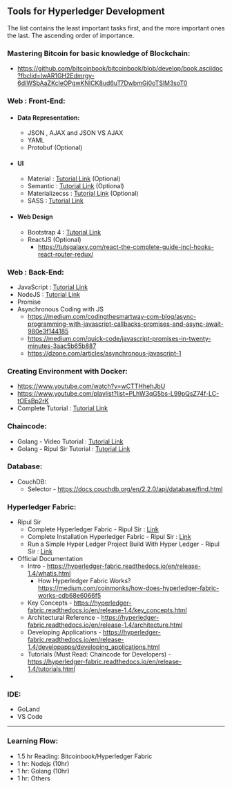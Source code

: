 ## Tools for Hyperledger Development
The list contains the least important tasks first, and the more important ones the last. The ascending order of importance.
### Mastering Bitcoin for basic knowledge of Blockchain:
   - https://github.com/bitcoinbook/bitcoinbook/blob/develop/book.asciidoc?fbclid=IwAR1GH2Edmrgy-6diWSbAaZKcleOPgwKNlCK8ud6uT7DwbmGi0oTSlM3soT0
   
### Web : Front-End:
   - #### Data Representation:
      - JSON , AJAX and JSON VS AJAX
      - YAML
      - Protobuf (Optional)
  - #### UI
      - Material : [Tutorial Link](https://material-ui.com/) (Optional)
      - Semantic : [Tutorial Link](https://semantic-ui.com/) (Optional)
      - Materializecss : [Tutorial Link](https://materializecss.com/) (Optional)
      - SASS : [Tutorial Link](https://github.com/BIJOY-SUST/Tools-for-Hyperledger-Development/tree/master/Tutorials/Udemy%20-%20The%20Complete%20Sass%20%26%20SCSS%20Course%20From%20Beginner%20to%20Advanced)
  - #### Web Design
      - Bootstrap 4 : [Tutorial Link](https://github.com/BIJOY-SUST/Tools-for-Hyperledger-Development/tree/master/Tutorials/Udemy%20-%20Bootstrap%204%20From%20Scratch%20With%205%20Projects)
      - ReactJS (Optional)
         - https://tutsgalaxy.com/react-the-complete-guide-incl-hooks-react-router-redux/

### Web : Back-End:
   - JavaScript : [Tutorial Link](https://github.com/BIJOY-SUST/Tools-for-Hyperledger-Development/tree/master/Tutorials/Udemy%20-%20The%20Complete%20JavaScript%20Course%202019%20Build%20Real%20Projects!)
   - NodeJS : [Tutorial Link](https://github.com/BIJOY-SUST/Tools-for-Hyperledger-Development/tree/master/Tutorials/Udemy%20-%20The%20Complete%20Node.js%20Developer%20Course%20(3rd%20Edition))
   - Promise
   - Asynchronous Coding with JS 
      - https://medium.com/codingthesmartway-com-blog/async-programming-with-javascript-callbacks-promises-and-async-await-980e3f144185
      - https://medium.com/quick-code/javascript-promises-in-twenty-minutes-3aac5b65b887
      - https://dzone.com/articles/asynchronous-javascript-1
    


### Creating Environment with Docker:
   - https://www.youtube.com/watch?v=wCTTHhehJbU
   - https://www.youtube.com/playlist?list=PLhW3qG5bs-L99pQsZ74f-LC-tOEsBp2rK
   - Complete Tutorial : [Tutorial Link](https://github.com/BIJOY-SUST/Tools-for-Hyperledger-Development/tree/master/Tutorials/Udemy%20-%20Docker%20Mastery%20The%20Complete%20Toolset%20From%20a%20Docker%20Captain)

### Chaincode:
   - Golang - Video Tutorial : [Tutorial Link](https://github.com/BIJOY-SUST/Tools-for-Hyperledger-Development/tree/master/Tutorials/Udemy%20-%20Go%20The%20Complete%20Developer's%20Guide(Golang))
   - Golang - Ripul Sir Tutorial : [Tutorial Link](https://drive.google.com/file/d/1G_dQJCAMg1oZqlRMkncOYnLuh-Q85WQ_/view?usp=sharing)

### Database:
   - CouchDB:
      - Selector - https://docs.couchdb.org/en/2.2.0/api/database/find.html


### Hyperledger Fabric:
   - Ripul Sir
      - Complete Hyperledger Fabric - Ripul Sir : [Link](https://drive.google.com/file/d/1qKz9XWeUJ4tcuTHdjKg3o01fSOgCwhsd/view?usp=sharing)
      - Complete Installation Hyperledger Fabric - Ripul Sir : [Link](https://drive.google.com/file/d/1_tQtkV-DAi_lb2QgMIv7r5pxZnkmAF3z/view?usp=sharing)
      - Run a Simple Hyper Ledger Project Build With Hyper Ledger - Ripul Sir : [Link](https://drive.google.com/file/d/1xBoM3A26sO48_eOJkEsHuedoOXHnU1hG/view?usp=sharing)
   - Official Documentation
      - Intro - https://hyperledger-fabric.readthedocs.io/en/release-1.4/whatis.html
         - How Hyperledger Fabric Works? https://medium.com/coinmonks/how-does-hyperledger-fabric-works-cdb68e6066f5
      - Key Concepts - https://hyperledger-fabric.readthedocs.io/en/release-1.4/key_concepts.html
      - Architectural Reference - https://hyperledger-fabric.readthedocs.io/en/release-1.4/architecture.html
      - Developing Applications - https://hyperledger-fabric.readthedocs.io/en/release-1.4/developapps/developing_applications.html
      - Tutorials (Must Read: Chaincode for Developers) - https://hyperledger-fabric.readthedocs.io/en/release-1.4/tutorials.html
   - 


   
### IDE: 
   - GoLand
   - VS Code
-----------------------------------------------------------------------------------------------------------------------------

### Learning Flow:
   - 1.5 hr Reading: Bitcoinbook/Hyperledger Fabric
   - 1 hr: Nodejs (10hr)
   - 1 hr: Golang (10hr)
   - 1 hr: Others

















